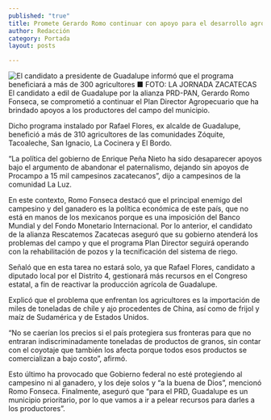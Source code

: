 ```yaml
---
published: "true"
title: Promete Gerardo Romo continuar con apoyo para el desarrollo agropecuario
author: Redacción
category: Portada
layout: posts

---
```


![El candidato a presidente de Guadalupe informó que el programa beneficiará a más de 300 agricultores ■ FOTO: LA JORNADA ZACATECAS](http://i.imgur.com/WXYnkSNm.jpg)
El candidato a edil de Guadalupe por la alianza PRD-PAN, Gerardo Romo Fonseca, se comprometió a continuar el Plan Director Agropecuario que ha brindado apoyos a los productores del campo del municipio.

Dicho programa instalado por Rafael Flores, ex alcalde de Guadalupe, benefició a más de 310 agricultores de las comunidades Zóquite, Tacoaleche, San Ignacio, La Cocinera y El Bordo.

“La política del gobierno de Enrique Peña Nieto ha sido desaparecer apoyos bajo el argumento de abandonar el paternalismo, dejando sin apoyos de Procampo a 15 mil campesinos zacatecanos”, dijo a campesinos de la comunidad La Luz.

En este contexto, Romo Fonseca destacó que el principal enemigo del campesino y del ganadero es la política económica de este país, que no está en manos de los mexicanos porque es una imposición del Banco Mundial y del Fondo Monetario Internacional.
Por lo anterior, el candidato de la alianza Rescatemos Zacatecas aseguró que su gobierno atenderá los problemas del campo y que el programa Plan Director seguirá operando con la rehabilitación de pozos y la tecnificación del sistema de riego.

Señaló que en esta tarea no estará solo, ya que Rafael Flores, candidato a diputado local por el Distrito 4, gestionará más recursos en el Congreso estatal, a fin de reactivar la producción agrícola de Guadalupe.

Explicó que el problema que enfrentan los agricultores es la importación de miles de toneladas de chile y ajo procedentes de China, así como de frijol y maíz de Sudamérica y de Estados Unidos.

“No se caerían los precios si el país protegiera sus fronteras para que no entraran indiscriminadamente toneladas de productos de granos, sin contar con el coyotaje que también los afecta porque todos esos productos se comercializan a bajo costo”, afirmó. 

Esto último ha provocado que Gobierno federal no esté protegiendo al campesino ni al ganadero, y los deje solos y “a la buena de Dios”, mencionó Romo Fonseca.
Finalmente, aseguró que “para el PRD, Guadalupe es un municipio prioritario, por lo que vamos a ir a pelear recursos para darles a los productores”.
